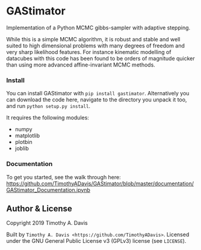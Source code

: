 # GAStimator
Implementation of a Python MCMC gibbs-sampler with adaptive stepping. 

While this is a simple MCMC algorithm, it is robust and stable and well suited to high dimensional problems with many degrees of freedom and very sharp likelihood features. For instance kinematic modelling of datacubes with this code has been found to be orders of magnitude quicker than using more advanced affine-invariant MCMC methods. 

### Install
You can install GAStimator with `pip install gastimator`. Alternatively you can download the code here, navigate to the directory you unpack it too, and run `python setup.py install`.
    
It requires the following modules:

* numpy
* matplotlib
* plotbin
* joblib

### Documentation

To get you started, see the walk through here: https://github.com/TimothyADavis/GAStimator/blob/master/documentation/GAStimator_Documentation.ipynb


Author & License
-----------------

Copyright 2019 Timothy A. Davis

Built by `Timothy A. Davis <https://github.com/TimothyADavis>`. Licensed under
the GNU General Public License v3 (GPLv3) license (see ``LICENSE``).